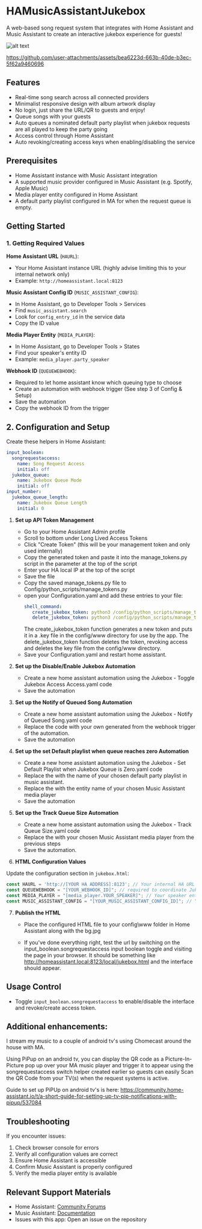 # HAMusicAssistantJukebox

A web-based song request system that integrates with Home Assistant and Music Assistant to create an interactive jukebox experience for guests!

![alt text](https://github.com/DanStennett/HAMusicAssistantJukebox/blob/main/readme_image.jpg?raw=true)

https://github.com/user-attachments/assets/bea6223d-663b-40de-b3ec-5f62a9460696


## Features
- Real-time song search across all connected providers
- Minimalist responsive design with album artwork display
- No login, just share the URL/QR to guests and enjoy!
- Queue songs with your guests
- Auto queues a nominated default party playlist when jukebox requests are all played to keep the party going
- Access control through Home Assistant
- Auto revoking/creating access keys when enabling/disabling the service

## Prerequisites

- Home Assistant instance with Music Assistant integration
- A supported music provider configured in Music Assistant (e.g. Spotify, Apple Music)
- Media player entity configured in Home Assistant
- A default party playlist configured in MA for when the request queue is empty.

## Getting Started

### 1. Getting Required Values

 **Home Assistant URL** (`HAURL`):
   - Your Home Assistant instance URL (highly advise limiting this to your internal network only)
   - Example: `http://homeassistant.local:8123`

 **Music Assistant Config ID** (`MUSIC_ASSISTANT_CONFIG`):
   - In Home Assistant, go to Developer Tools > Services
   - Find `music_assistant.search`
   - Look for `config_entry_id` in the service data
   - Copy the ID value

 **Media Player Entity** (`MEDIA_PLAYER`):
   - In Home Assistant, go to Developer Tools > States
   - Find your speaker's entity ID
   - Example: `media_player.party_speaker`

 **Webhook ID** (`QUEUEWEBHOOK`):
   - Required to let home assistant know which queuing type to choose
   - Create an automation with webhook trigger (See step 3 of Config & Setup)
   - Save the automation
   - Copy the webhook ID from the trigger

## 2. Configuration and Setup

Create these helpers in Home Assistant:

```yaml
input_boolean:
  songrequestaccess:
    name: Song Request Access
    initial: off
  jukebox_queue:
    name: Jukebox Queue Mode
    initial: off
input_number:
  jukebox_queue_length:
    name: Jukebox Queue Length
    initial: 0
```

1. **Set up API Token Management** 
   - Go to your Home Assistant Admin profile
   - Scroll to bottom under Long Lived Access Tokens
   - Click "Create Token" (this will be your management token and only used internally)
   - Copy the generated token and paste it into the manage_tokens.py script in the parameter at the top of the script
   - Enter your HA local IP at the top of the script
   - Save the file
   - Copy the saved manage_tokens.py file to Config/python_scripts/manage_tokens.py
   - open your Configuration.yaml and add these entries to your file:
     ```yaml
     shell_command:
        create_jukebox_token: python3 /config/python_scripts/manage_tokens.py 
        delete_jukebox_token: python3 /config/python_scripts/manage_tokens.py delete //revokes they key and deletes the key file from config/www
     ```
     The create_jukebox_token function generates a new token and puts it in a .key file in the config/www directory for use by the app.
     The delete_jukebox_token function deletes the token, revoking access and deletes the key file from the config/www directory.
   - Save your Configuration.yaml and restart home assistant.

2. **Set up the Disable/Enable Jukebox Automation**
   - Create a new home assistant automation using the Jukebox - Toggle Jukebox Access Access.yaml code
   - Save the automation

3. **Set up the Notify of Queued Song Automation**
   - Create a new home assistant automation using the Jukebox - Notify of Queued Song.yaml code
   - Replace the <YOUR WEBHOOK ID HERE> code with your own generated from the webhook trigger of the automation.
   - Save the automation
     
4. **Set up the set Default playlist when queue reaches zero Automation**
   - Create a new home assistant automation using the Jukebox - Set Default Playlist when Jukebox Queue is Zero.yaml code
   - Replace the <YOUR DEFAULT PARTY PLAYLIST HERE> with the name of your chosen default party playlist in music assistant.
   - Replace the <YOUR MEDIA PLAYER HERE> with the entity name of your chosen Music Assistant media player
   - Save the automation
     
5. **Set up the Track Queue Size Automation**
   - Create a new home assistant automation using the Jukebox - Track Queue Size.yaml code 
   - Replace the <YOUR MEDIA PLAYER HERE> with your chosen Music Assistant media player from the previous steps
   - Save the automation.


6. **HTML Configuration Values**

Update the configuration section in `jukebox.html`:

```javascript
const HAURL = 'http://[YOUR HA ADDRESS]:8123'; // Your internal HA URL
const QUEUEWEBHOOK = "[YOUR_WEBHOOK_ID]"; // required to coordinate Jukebox Queue mode.
const MEDIA_PLAYER = "[media_player.YOUR_SPEAKER]"; // Your speaker entity to play the tuuuuuuunes
const MUSIC_ASSISTANT_CONFIG = "[YOUR_MUSIC_ASSISTANT_CONFIG_ID]"; // Your MA config ID
```

7. **Publish the HTML**
   - Place the configured HTML file to your config\www folder in Home Assistant along with the bg.jpg

   - If you've done everything right, test the url by switching on the input_boolean.songrequestaccess input boolean toggle and visiting the page in your browser.
     It should be something like http://homeassistant.local:8123/local/jukebox.html and the interface should appear.

## Usage Control

- Toggle `input_boolean.songrequestaccess` to enable/disable the interface and revoke/create access token.

## Additional enhancements:
I stream my music to a couple of android tv's using Chomecast around the house with MA.

Using PiPup on an android tv, you can display the QR code as a Picture-In-Picture pop up over your MA music player and trigger 
it to appear using the songrequestaccess switch helper created earlier so guests can easily Scan the QR
Code from your TV(s) when the request systems is active.

Guide to set up PiPUp on android tv's is here:
https://community.home-assistant.io/t/a-short-guide-for-setting-up-tv-pip-notifications-with-pipup/537084

## Troubleshooting

If you encounter issues:

1. Check browser console for errors
2. Verify all configuration values are correct
3. Ensure Home Assistant is accessible
4. Confirm Music Assistant is properly configured
5. Verify the media player entity is available

## Relevant Support Materials

- Home Assistant: [Community Forums](https://community.home-assistant.io/)
- Music Assistant: [Documentation](https://music-assistant.github.io/)
- Issues with this app: Open an issue on the repository
